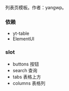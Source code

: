 列表页模板。作者：yangwp。

### 依赖
* yt-table
* ElementUI

### slot
* buttons   按钮
* search    查询
* tabs      表格上方
* columns   表格列
